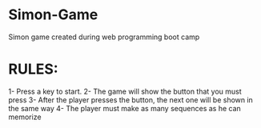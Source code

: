 # Simon-Game
Simon game created during web programming boot camp

# RULES:
1- Press a key to start.
2- The game will show the button that you must press
3- After the player presses the button, the next one will be shown in the same way
4- The player must make as many sequences as he can memorize
